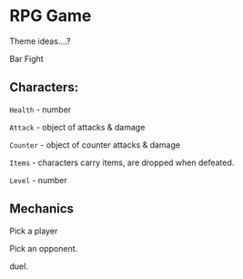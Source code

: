 # RPG Game

Theme ideas....?

Bar Fight


## Characters:

`Health` - number

`Attack` - object of attacks & damage

`Counter` - object of counter attacks & damage

`Items` - characters carry items, are dropped when defeated.

`Level` - number

## Mechanics

Pick a player

Pick an opponent.

duel.

